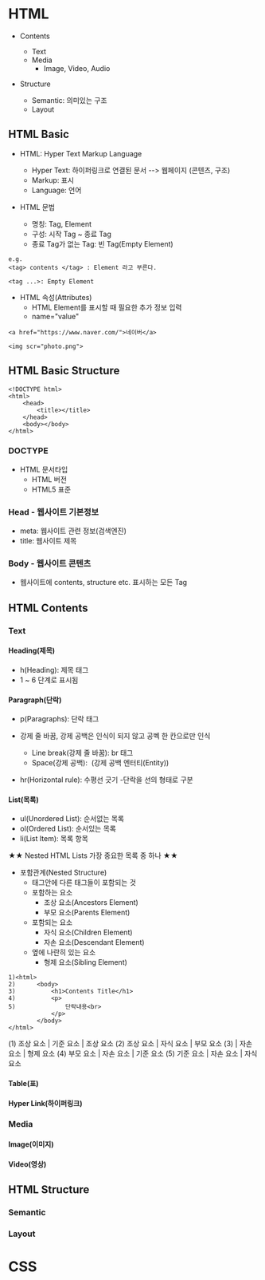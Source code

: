 # HTML
- Contents
    - Text
    - Media
        - Image, Video, Audio

- Structure
    - Semantic: 의미있는 구조
    - Layout

## HTML Basic
- HTML: Hyper Text Markup Language
    - Hyper Text: 하이퍼링크로 연결된 문서 --> 웹페이지 (콘텐츠, 구조)
    - Markup: 표시
    - Language: 언어

- HTML 문법
    - 명칭: Tag, Element
    - 구성: 시작 Tag ~ 종료 Tag
    - 종료 Tag가 없는 Tag: 빈 Tag(Empty Element)
```
e.g.
<tag> contents </tag> : Element 라고 부른다.

<tag ...>: Empty Element
```

- HTML 속성(Attributes)
    - HTML Element를 표시할 때 필요한 추가 정보 입력
    - name="value"
```
<a href="https://www.naver.com/">네이버</a>

<img scr="photo.png">
```

## HTML Basic Structure
```
<!DOCTYPE html>
<html>
    <head>
        <title></title>
    </head>
    <body></body>
</html>
```

### DOCTYPE
- HTML 문서타입
    - HTML 버전
    - HTML5 표준

### Head - 웹사이트 기본정보
- meta: 웹사이트 관련 정보(검색엔진)
- title: 웹사이트 제목

### Body - 웹사이트 콘텐츠
- 웹사이트에 contents, structure etc. 표시하는 모든 Tag

## HTML Contents

### Text

#### Heading(제목)
- h(Heading): 제목 태그
- 1 ~ 6 단계로 표시됨

#### Paragraph(단락)
- p(Paragraphs): 단락 태그
- 강제 줄 바꿈, 강제 공백은 인식이 되지 않고 공벡 한 칸으로만 인식
    - Line break(강제 줄 바꿈): br 태그
    - Space(강제 공백): &nbsp;(강제 공백 엔터티(Entity))

- hr(Horizontal rule): 수평선 긋기
    -단락을 선의 형태로 구분

#### List(목록)
- ul(Unordered List): 순서없는 목록
- ol(Ordered List): 순서있는 목록
- li(List Item): 목록 항목

★★ Nested HTML Lists 가장 중요한 목록 중 하나 ★★
- 포함관계(Nested Structure)
    - 태그안에 다른 태그들이 포함되는 것
    - 포함하는 요소
        - 조상 요소(Ancestors Element)
        - 부모 요소(Parents Element)
    - 포함되는 요소
        - 자식 요소(Children Element)
        - 자손 요소(Descendant Element)
    - 옆에 나란히 있는 요소
        - 형제 요소(Sibling Element)
```
1)<html>
2)      <body>
3)          <h1>Contents Title</h1>
4)          <p>
5)              단락내용<br>
            </p>
        </body>
</html>
```
(1) 조상 요소 | 기준 요소 | 조상 요소
(2) 조상 요소 | 자식 요소 | 부모 요소
(3)         | 자손 요소 | 형제 요소
(4) 부모 요소 | 자손 요소 | 기준 요소
(5) 기준 요소 | 자손 요소 | 자식 요소

#### Table(표)

#### Hyper Link(하이퍼링크)


### Media
#### Image(이미지)
#### Video(영상)


## HTML Structure

### Semantic

### Layout


# CSS

